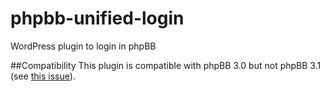 phpbb-unified-login
===================

WordPress plugin to login in phpBB

##Compatibility
This plugin is compatible with phpBB 3.0 but not phpBB 3.1 (see [this issue](https://github.com/StrasWeb/phpbb-unified-login/issues/1)).
